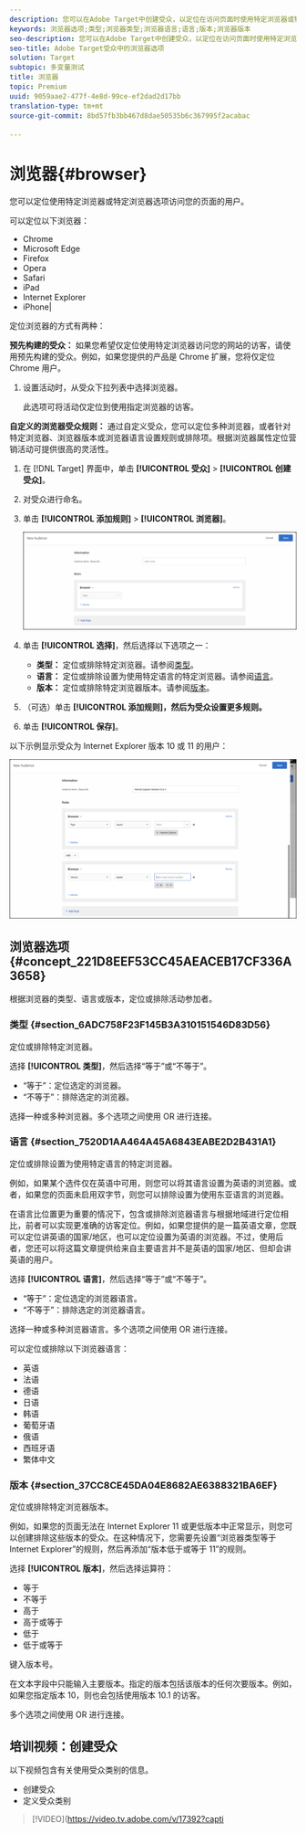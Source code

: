 ```yaml
---
description: 您可以在Adobe Target中创建受众，以定位在访问页面时使用特定浏览器或特定浏览器选项的用户。
keywords: 浏览器选项;类型;浏览器类型;浏览器语言;语言;版本;浏览器版本
seo-description: 您可以在Adobe Target中创建受众，以定位在访问页面时使用特定浏览器或特定浏览器选项的用户。
seo-title: Adobe Target受众中的浏览器选项
solution: Target
subtopic: 多变量测试
title: 浏览器
topic: Premium
uuid: 9059aae2-477f-4e8d-99ce-ef2dad2d17bb
translation-type: tm+mt
source-git-commit: 8bd57fb3bb467d8dae50535b6c367995f2acabac

---
```



# 浏览器{#browser}

您可以定位使用特定浏览器或特定浏览器选项访问您的页面的用户。

可以定位以下浏览器：

* Chrome
* Microsoft Edge
* Firefox
* Opera
* Safari
* iPad
* Internet Explorer
* iPhone|

定位浏览器的方式有两种：

**预先构建的受众：** 如果您希望仅定位使用特定浏览器访问您的网站的访客，请使用预先构建的受众。例如，如果您提供的产品是 Chrome 扩展，您将仅定位 Chrome 用户。

1. 设置活动时，从受众下拉列表中选择浏览器。

   此选项可将活动仅定位到使用指定浏览器的访客。

**自定义的浏览器受众规则：** 通过自定义受众，您可以定位多种浏览器，或者针对特定浏览器、浏览器版本或浏览器语言设置规则或排除项。根据浏览器属性定位营销活动可提供很高的灵活性。

1. 在 [!DNL Target] 界面中，单击 **[!UICONTROL 受众]** &gt; **[!UICONTROL 创建受众]**。
1. 对受众进行命名。
1. 单击 **[!UICONTROL 添加规则]** &gt; **[!UICONTROL 浏览器]**。

   ![规则&gt;浏览器](assets/target_browser.png)

1. 单击 **[!UICONTROL 选择]**，然后选择以下选项之一：

   * **类型：** 定位或排除特定浏览器。请参阅[类型](../../../c-target/c-audiences/c-target-rules/browser.md#section_6ADC758F23F145B3A310151546D83D56)。
   * **语言：** 定位或排除设置为使用特定语言的特定浏览器。请参阅[语言](../../../c-target/c-audiences/c-target-rules/browser.md#section_7520D1AA464A45A6843EABE2D2B431A1)。
   * **版本：** 定位或排除特定浏览器版本。请参阅[版本](../../../c-target/c-audiences/c-target-rules/browser.md#section_37CC8CE45DA04E8682AE6388321BA6EF)。

1. （可选）单击 **[!UICONTROL 添加规则]，然后为受众设置更多规则。**
1. 单击 **[!UICONTROL 保存]**。

以下示例显示受众为 Internet Explorer 版本 10 或 11 的用户：

![Target IE10和11](/help/c-target/c-audiences/c-target-rules/assets/target_ie-10-11.png)

## 浏览器选项 {#concept_221D8EEF53CC45AEACEB17CF336A3658}

根据浏览器的类型、语言或版本，定位或排除活动参加者。

### 类型 {#section_6ADC758F23F145B3A310151546D83D56}

定位或排除特定浏览器。

选择 **[!UICONTROL 类型]**，然后选择“等于”或“不等于”。

* “等于”：定位选定的浏览器。
* “不等于”：排除选定的浏览器。

选择一种或多种浏览器。多个选项之间使用 OR 进行连接。

### 语言 {#section_7520D1AA464A45A6843EABE2D2B431A1}

定位或排除设置为使用特定语言的特定浏览器。

例如，如果某个选件仅在英语中可用，则您可以将其语言设置为英语的浏览器。或者，如果您的页面未启用双字节，则您可以排除设置为使用东亚语言的浏览器。

在语言比位置更为重要的情况下，包含或排除浏览器语言与根据地域进行定位相比，前者可以实现更准确的访客定位。例如，如果您提供的是一篇英语文章，您既可以定位讲英语的国家/地区，也可以定位设置为英语的浏览器。不过，使用后者，您还可以将这篇文章提供给来自主要语言并不是英语的国家/地区、但却会讲英语的用户。

选择 **[!UICONTROL 语言]**，然后选择“等于”或“不等于”。

* “等于”：定位选定的浏览器语言。
* “不等于”：排除选定的浏览器语言。

选择一种或多种浏览器语言。多个选项之间使用 OR 进行连接。

可以定位或排除以下浏览器语言：

* 英语
* 法语
* 德语
* 日语
* 韩语
* 葡萄牙语
* 俄语
* 西班牙语
* 繁体中文

### 版本 {#section_37CC8CE45DA04E8682AE6388321BA6EF}

定位或排除特定浏览器版本。

例如，如果您的页面无法在 Internet Explorer 11 或更低版本中正常显示，则您可以创建排除这些版本的受众。在这种情况下，您需要先设置“浏览器类型等于 Internet Explorer”的规则，然后再添加“版本低于或等于 11”的规则。

选择 **[!UICONTROL 版本]**，然后选择运算符：

* 等于
* 不等于
* 高于
* 高于或等于
* 低于
* 低于或等于

键入版本号。

在文本字段中只能输入主要版本。指定的版本包括该版本的任何次要版本。例如，如果您指定版本 10，则也会包括使用版本 10.1 的访客。

多个选项之间使用 OR 进行连接。

## 培训视频：创建受众

以下视频包含有关使用受众类别的信息。

* 创建受众
* 定义受众类别

>[!VIDEO](https://video.tv.adobe.com/v/17392?capti